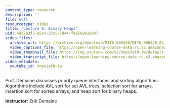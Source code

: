 ```yaml
---
content_type: resource
description: ''
file: null
resourcetype: Video
title: 'Lecture 8: Binary Heaps'
uid: 44c703f5-a5cc-35c5-7d44-fe9568e16b47
video_files:
  archive_url: https://archive.org/download/MIT6.006S20/MIT6_006S20_03_03_Lecture_8_300k.mp4
  video_captions_file: https://open-learning-course-data-rc.s3.amazonaws.com/6-006-introduction-to-algorithms-spring-2020/f3fd9bea22415933b64e14488c50ce8b_Xnpo1atN-Iw.vtt
  video_thumbnail_file: https://img.youtube.com/vi/Xnpo1atN-Iw/default.jpg
  video_transcript_file: https://open-learning-course-data-rc.s3.amazonaws.com/6-006-introduction-to-algorithms-spring-2020/0f70cd0c9c53b87fc55e547dcb167a7d_Xnpo1atN-Iw.pdf
video_metadata:
  youtube_id: Xnpo1atN-Iw
---
```


Prof. Demaine discusses priority queue interfaces and sorting algorithms. Algorithms include AVL sort for set AVL trees, selection sort for arrays, insertion sort for sorted arrays, and heap sort for binary heaps.

**Instructor:** Erik Demaine